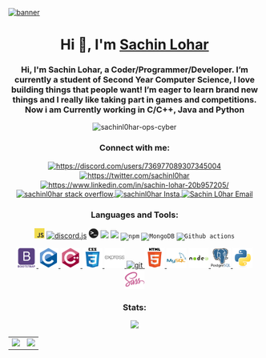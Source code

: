[![banner](https://media.discordapp.net/attachments/773005768458764349/826873462802219028/sachin.jpg?width=1203&height=500)](https://sachinl0har.me)

<h1 align="center">Hi 👋, I'm <a href="https://www.linkedin.com/in/sachinl0har/" target="_blank">Sachin Lohar</a></h1>
<h3 align="center">Hi, I'm Sachin Lohar, a Coder/Programmer/Developer. I’m currently a student of Second Year Computer Science, I love building things that people want! I’m eager to learn brand new things and I really like taking part in games and competitions. Now i am Currently working in C/C++, Java and Python</h3>
<p align="center"> <img src="https://komarev.com/ghpvc/?username=sachinl0har-ops-cyber" alt="sachinl0har-ops-cyber" /> </p>


<h3 align="center">Connect with me:</h3>
<p align="center">
<a href="https://discord.com/users/736977089307345004" target="blank"><img align="center" src="https://cdn.jsdelivr.net/npm/simple-icons@3.0.1/icons/discord.svg" alt="https://discord.com/users/736977089307345004" height="30" width="40" /></a>
	<a href="https://twitter.com/sachinl0har" target="blank"><img align="center" src="https://cdn.jsdelivr.net/npm/simple-icons@3.0.1/icons/twitter.svg" alt="https://twitter.com/sachinl0har" height="30" width="40" /></a>
	<a href="https://www.linkedin.com/in/sachin-lohar-20b957205/" target="blank"><img align="center" src="https://cdn.jsdelivr.net/npm/simple-icons@3.0.1/icons/linkedin.svg" alt="https://www.linkedin.com/in/sachin-lohar-20b957205/" height="30" width="40" /></a>
	<a href="https://stackoverflow.com/users/15559115/sachin-lohar" target="blank">
  <img align="center" alt="sachinl0har stack overflow" height="30" width="40" src="https://cdn.jsdelivr.net/npm/simple-icons@v3/icons/stackoverflow.svg" />
</a>
	<a href="https://www.instagram.com/sachinl0har/" target="blank">
  <img align="center" alt="sachinl0har Insta" height="30" width="40" src="https://cdn.jsdelivr.net/npm/simple-icons@v3/icons/instagram.svg" />
</a>

<a href="https://mail.google.com/mail/u/0/?fs=1&to=sachin.l0har0424@gmail.com&tf=cm">
  <img align="center" alt="Sachin L0har Email" height="30" width="40" src="https://cdn.jsdelivr.net/npm/simple-icons@v3/icons/gmail.svg" />
</a>

</p>

<h3 align="center">Languages and Tools:</h3>
<p align="center">
<code><img height="20" src="https://raw.githubusercontent.com/github/explore/80688e429a7d4ef2fca1e82350fe8e3517d3494d/topics/javascript/javascript.png"></code>
<a href="https://discord.js.org"><img src="https://cdn.discordapp.com/attachments/740865034887888996/740865173065170994/logo-square.png" width="20" alt="discord.js" /></a>
<code><img height="20" src="https://raw.githubusercontent.com/github/explore/80688e429a7d4ef2fca1e82350fe8e3517d3494d/topics/terminal/terminal.png"></code>
<code><img height="20" src="https://img.shields.io/badge/-Nodejs-43853d?style=flat-square&logo=Node.js&logoColor=white"/></code>
<code><img height="20" src="https://img.shields.io/badge/-Heroku-430098?style=flat-square&logo=heroku&logoColor=white" /></code>
<code><img alt="npm" src="https://img.shields.io/badge/-NPM-CB3837?style=flat-square&logo=npm&logoColor=white" /></code>
<code><img alt="MongoDB" src="https://img.shields.io/badge/-MongoDB-13aa52?style=flat-square&logo=mongodb&logoColor=white" /></code>
<code><img alt="Github actions" src="https://img.shields.io/badge/-Github_Actions-2088FF?style=flat-square&logo=github-actions&logoColor=white" /></code></p>
<p align="center">
<a href="https://getbootstrap.com" target="_blank"> <img src="https://raw.githubusercontent.com/devicons/devicon/master/icons/bootstrap/bootstrap-plain-wordmark.svg" alt="bootstrap" width="40" height="40"/> </a> <a href="https://www.cprogramming.com/" target="_blank"> <img src="https://raw.githubusercontent.com/devicons/devicon/master/icons/c/c-original.svg" alt="c" width="40" height="40"/> </a> <a href="https://www.w3schools.com/cpp/" target="_blank"> <img src="https://raw.githubusercontent.com/devicons/devicon/master/icons/cplusplus/cplusplus-original.svg" alt="cplusplus" width="40" height="40"/> </a> <a href="https://www.w3schools.com/css/" target="_blank"> <img src="https://raw.githubusercontent.com/devicons/devicon/master/icons/css3/css3-original-wordmark.svg" alt="css3" width="40" height="40"/> </a> <a href="https://expressjs.com" target="_blank"> <img src="https://raw.githubusercontent.com/devicons/devicon/master/icons/express/express-original-wordmark.svg" alt="express" width="40" height="40"/> </a> </a> <a href="https://git-scm.com/" target="_blank"> <img src="https://www.vectorlogo.zone/logos/git-scm/git-scm-icon.svg" alt="git" width="40" height="40"/> </a> <a href="https://www.w3.org/html/" target="_blank"> <img src="https://raw.githubusercontent.com/devicons/devicon/master/icons/html5/html5-original-wordmark.svg" alt="html5" width="40" height="40"/> </a>  <img src="https://raw.githubusercontent.com/devicons/devicon/master/icons/mysql/mysql-original-wordmark.svg" alt="mysql" width="40" height="40"/> </a> <a href="https://nodejs.org" target="_blank"> <img src="https://raw.githubusercontent.com/devicons/devicon/master/icons/nodejs/nodejs-original-wordmark.svg" alt="nodejs" width="40" height="40"/> </a> <a href="https://www.postgresql.org" target="_blank"> <img src="https://raw.githubusercontent.com/devicons/devicon/master/icons/postgresql/postgresql-original-wordmark.svg" alt="postgresql" width="40" height="40"/> </a> <a href="https://www.python.org" target="_blank"> <img src="https://raw.githubusercontent.com/devicons/devicon/master/icons/python/python-original.svg" alt="python" width="40" height="40"/> </a> <a href="https://sass-lang.com" target="_blank"> <img src="https://raw.githubusercontent.com/devicons/devicon/master/icons/sass/sass-original.svg" alt="sass" width="40" height="40"/> </a> </p>

<h3 align="center">Stats:</h3>


<div align="center"><img src="https://github-profile-trophy.vercel.app/?username=sachinl0har&theme=dracula&count_private=true"></div>

<table width="100%" align="center">
  <tr>
    <td>
<img height="180em" src="https://github-readme-stats.vercel.app/api?username=sachinl0har&show_icons=true&hide_border=true&theme=tokyonight" /> </td>
 <td> <img height="180em" src="https://github-readme-stats.vercel.app/api/top-langs/?username=sachinl0har&show_icons=true&hide_border=true&layout=compact&langs_count=8&theme=tokyonight"/> </td>
  </tr>
 <table>

	 
